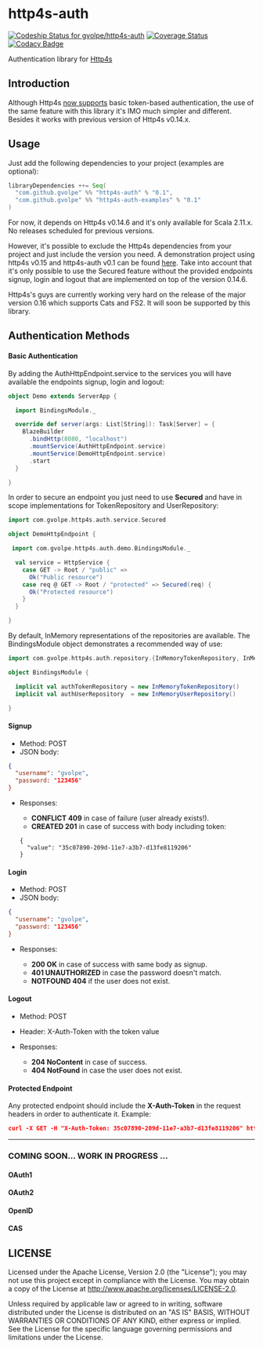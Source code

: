 http4s-auth
===========

[ ![Codeship Status for gvolpe/http4s-auth](https://app.codeship.com/projects/213c5170-05d7-0135-edfd-52b395dcacd9/status?branch=master)](https://app.codeship.com/projects/213643)
[![Coverage Status](https://coveralls.io/repos/github/gvolpe/http4s-auth/badge.svg?branch=master)](https://coveralls.io/github/gvolpe/http4s-auth?branch=master)
[![Codacy Badge](https://api.codacy.com/project/badge/Grade/94bf4c355bca4354a8c2a1cda3dc40b9)](https://www.codacy.com/app/volpegabriel/http4s-auth?utm_source=github.com&utm_medium=referral&utm_content=gvolpe/http4s-auth&utm_campaign=badger)

Authentication library for [Http4s](http://http4s.org/)

## Introduction

Although Http4s [now supports](http://http4s.org/v0.15/auth/) basic token-based authentication, the use of the same feature with this library it's IMO much simpler and different. Besides it works with previous version of Http4s v0.14.x.

## Usage

Just add the following dependencies to your project (examples are optional):

```scala
libraryDependencies ++= Seq(
  "com.github.gvolpe" %% "http4s-auth" % "0.1",
  "com.github.gvolpe" %% "http4s-auth-examples" % "0.1"
)
```

For now, it depends on Http4s v0.14.6 and it's only available for Scala 2.11.x. No releases scheduled for previous versions.

However, it's possible to exclude the Http4s dependencies from your project and just include the version you need. A demonstration project using http4s v0.15 and http4s-auth v0.1 can be found [here](https://github.com/gvolpe/http4s-auth-015-demo). Take into account that it's only possible to use the Secured feature without the provided endpoints signup, login and logout that are implemented on top of the version 0.14.6.

Http4s's guys are currently working very hard on the release of the major version 0.16 which supports Cats and FS2. It will soon be supported by this library.

## Authentication Methods

#### Basic Authentication

By adding the AuthHttpEndpoint.service to the services you will have available the endpoints signup, login and logout:

```scala
object Demo extends ServerApp {

  import BindingsModule._

  override def server(args: List[String]): Task[Server] = {
    BlazeBuilder
      .bindHttp(8080, "localhost")
      .mountService(AuthHttpEndpoint.service)
      .mountService(DemoHttpEndpoint.service)
      .start
  }

}
```

In order to secure an endpoint you just need to use **Secured** and have in scope implementations for TokenRepository and UserRepository:

```scala
import com.gvolpe.http4s.auth.service.Secured

object DemoHttpEndpoint {

 import com.gvolpe.http4s.auth.demo.BindingsModule._

  val service = HttpService {
    case GET -> Root / "public" =>
      Ok("Public resource")
    case req @ GET -> Root / "protected" => Secured(req) {
      Ok("Protected resource")
    }
  }

}
```

By default, InMemory representations of the repositories are available. The BindingsModule object demonstrates a recommended way of use:

```scala
import com.gvolpe.http4s.auth.repository.{InMemoryTokenRepository, InMemoryUserRepository}

object BindingsModule {

  implicit val authTokenRepository = new InMemoryTokenRepository()
  implicit val authUserRepository  = new InMemoryUserRepository()

}
```

#### Signup

- Method: POST
- JSON body: 

```json
{
  "username": "gvolpe",
  "password: "123456"
}
```
- Responses:

	- **CONFLICT 409** in case of failure (user already exists!).
	- **CREATED 201** in case of success with body including token:
	```
	{ 
	  "value": "35c07890-209d-11e7-a3b7-d13fe8119206"
	}
	```

#### Login

- Method: POST
- JSON body:

```json
{
  "username": "gvolpe",
  "password: "123456"
}
```
- Responses:

	- **200 OK** in case of success with same body as signup.
	- **401 UNAUTHORIZED** in case the password doesn't match.
	- **NOTFOUND 404** if the user does not exist.

#### Logout

- Method: POST
- Header: X-Auth-Token with the token value
- Responses:

	- **204 NoContent** in case of success.
	- **404 NotFound** in case the user does not exist.

#### Protected Endpoint

Any protected endpoint should include the **X-Auth-Token** in the request headers in order to authenticate it. Example:

```json
curl -X GET -H "X-Auth-Token: 35c07890-209d-11e7-a3b7-d13fe8119206" http://localhost:8080/protected
```

--------------------------------------------

### COMING SOON... WORK IN PROGRESS ...

#### OAuth1
#### OAuth2
#### OpenID 
#### CAS

## LICENSE

Licensed under the Apache License, Version 2.0 (the "License"); you may not use this project except in compliance with
the License. You may obtain a copy of the License at http://www.apache.org/licenses/LICENSE-2.0.

Unless required by applicable law or agreed to in writing, software distributed under the License is distributed on an
"AS IS" BASIS, WITHOUT WARRANTIES OR CONDITIONS OF ANY KIND, either express or implied. See the License for the specific
language governing permissions and limitations under the License.
